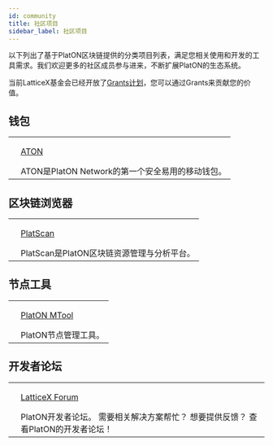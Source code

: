 ```yaml
---
id: community
title: 社区项目
sidebar_label: 社区项目
---
```


以下列出了基于PlatON区块链提供的分类项目列表，满足您相关使用和开发的工具需求。我们欢迎更多的社区成员参与进来，不断扩展PlatON的生态系统。

当前LatticeX基金会已经开放了[Grants计划](https://latticex.foundation/grants)，您可以通过Grants来贡献您的价值。

## 钱包
<table className="commmunity-table">
    <tr>
        <td><img alt="" src="/docs/img/ATON_logo.svg" /></td>
        <td>
            <p className="color"><a target="_blank" href="/docs/zh-CN/ATON-user-manual">ATON</a></p>
            ATON是PlatON Network的第一个安全易用的移动钱包。
        </td>
    </tr>
</table>

## 区块链浏览器
<table className="commmunity-table">
    <tr>
        <td><img alt="" src="/docs/img/platscanlogo.svg" /></td>
        <td>
            <p className="color"><a target="_blank" href="https://scan.platon.network/?lang=zh">PlatScan</a></p>
            PlatScan是PlatON区块链资源管理与分析平台。
        </td>
    </tr>
</table>

## 节点工具
<table className="commmunity-table">
    <tr>
        <td><img alt="" src="/docs/img/MTool_logo.svg" /></td>
        <td>
            <p className="color"><a target="_blank" href="https://download.platon.network/platon/mtool/windows/1.0.1/platon_mtool.exe">PlatON MTool</a></p>
            PlatON节点管理工具。
        </td>
    </tr>
</table>

## 开发者论坛
<table className="commmunity-table">
    <tr>
        <td><img alt="" src="/docs/img/latticexforumlogo.svg" /></td>
        <td>
            <p className="color"><a target="_blank" href="https://forum.latticex.foundation/">LatticeX Forum</a></p>
            PlatON开发者论坛。 需要相关解决方案帮忙？ 想要提供反馈？ 查看PlatON的开发者论坛！
        </td>
    </tr>
</table>
